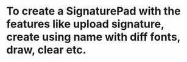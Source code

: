 # To create a SignaturePad with the features like upload signature, create using name with diff fonts, draw, clear etc.

